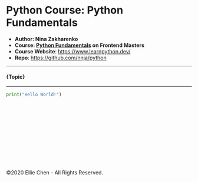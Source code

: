 # Python Course: Python Fundamentals

- **Author: Nina Zakharenko**
- **Course: [Python Fundamentals](https://frontendmasters.com/courses/python/) on Frontend Masters**
- **Course Website**: https://www.learnpython.dev/
- **Repo**: https://github.com/nnja/python

<!-- ![{screenshot}](./docs/{screenshot}.JPG) -->

---

#### {Topic}

---

```python
print("Hello World!")
```

```python

```

```python

```

```python

```

```python

```

```python

```

```python

```

```python

```

```python

```

```python

```

```python

```

```python

```

```python

```

```python

```

©2020 Ellie Chen - All Rights Reserved.
